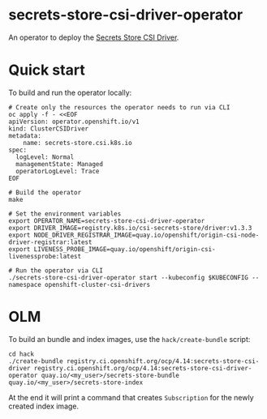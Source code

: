 # secrets-store-csi-driver-operator

An operator to deploy the [Secrets Store CSI Driver](https://github.com/openshift/secrets-store-csi-driver).

# Quick start

To build and run the operator locally:

```shell
# Create only the resources the operator needs to run via CLI
oc apply -f - <<EOF
apiVersion: operator.openshift.io/v1
kind: ClusterCSIDriver
metadata:
    name: secrets-store.csi.k8s.io
spec:
  logLevel: Normal
  managementState: Managed
  operatorLogLevel: Trace
EOF

# Build the operator
make

# Set the environment variables
export OPERATOR_NAME=secrets-store-csi-driver-operator
export DRIVER_IMAGE=registry.k8s.io/csi-secrets-store/driver:v1.3.3
export NODE_DRIVER_REGISTRAR_IMAGE=quay.io/openshift/origin-csi-node-driver-registrar:latest
export LIVENESS_PROBE_IMAGE=quay.io/openshift/origin-csi-livenessprobe:latest

# Run the operator via CLI
./secrets-store-csi-driver-operator start --kubeconfig $KUBECONFIG --namespace openshift-cluster-csi-drivers
```

# OLM

To build an bundle and index images, use the `hack/create-bundle` script:

```shell
cd hack
./create-bundle registry.ci.openshift.org/ocp/4.14:secrets-store-csi-driver registry.ci.openshift.org/ocp/4.14:secrets-store-csi-driver-operator quay.io/<my_user>/secrets-store-bundle quay.io/<my_user>/secrets-store-index
```

At the end it will print a command that creates `Subscription` for the newly created index image.
